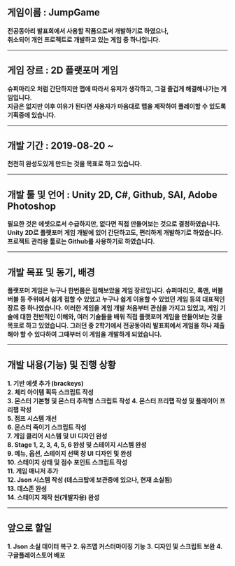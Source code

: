 ## 게임이름 : JumpGame
__전공동아리 발표회에서 사용할 작품으로써 개발하기로 하였으나,__  
__취소되어 개인 프로젝트로 개발하고 있는 게임 중 하나입니다.__
  
  -------------------------------------------------------
  
## 게임 장르 : 2D 플랫포머 게임
__슈퍼마리오 처럼 간단하지만 맵에 따라서 유저가 생각하고, 그걸 즐겁게 해결해나가는 게임입니다.__  
__지금은 없지만 이후 여유가 된다면 사용자가 마음대로 맵을 제작하여 플레이할 수 있도록 기획중에 있습니다.__

-------------------------------------------------------

## 개발 기간 : 2019-08-20 ~
__천천히 완성도있게 만드는 것을 목표로 하고 있습니다.__

-------------------------------------------------------

## 개발 툴 및 언어 : Unity 2D, C#, Github, SAI, Adobe Photoshop
__필요한 것은 에셋으로서 수급하지만, 없다면 직접 만들어보는 것으로 결정하였습니다.__  
__Unity 2D로 플랫포머 게임 개발에 있어 간단하고도, 편리하게 개발하기로 하였습니다.__
__프로젝트 관리용 툴로는 Github를 사용하기로 하였습니다.__

-------------------------------------------------------

## 개발 목표 및 동기, 배경
__플랫포머 게임은 누구나 한번쯤은 접해보았을 게임 장르입니다. 슈퍼마리오, 록맨, 버블버블 등 주위에서 쉽게 접할 수 있었고 누구나 쉽게 이용할 수 있었던 게임 등의 대표적인 장르 중 하나였습니다. 이러한 게임을 게임 개발 처음부터 관심을 가지고 있었고, 게임 기술에 대한 전반적인 이해와, 여러 기술들을 배워 직접 플랫포머 게임을 만들어보는 것을 목표로 하고 있었습니다. 그러던 중 2학기에서 전공동아리 발표회에서 게임을 하나 제출해야 할 수 있다하여 그때부터 이 게임을 개발하게 되었습니다.__

-------------------------------------------------------

## 개발 내용(기능) 및 진행 상황
__1. 기반 에셋 추가 (brackeys)__   
__2. 체리 아이템 획득 스크립트 작성__   
__3. 몬스터 기본형 및 몬스터 추적형 스크립트 작성__
__4. 몬스터 프리팹 작성 및 플레이어 프리팹 작성__    
__5. 점프 시스템 개선__     
__6. 몬스터 죽이기 스크립트 작성__    
__7. 게임 클리어 시스템 및 UI 디자인 완성__    
__8. Stage 1, 2, 3, 4, 5, 6 완성 및 스테이지 시스템 완성__    
__9. 메뉴, 옵션, 스테이지 선택 창 UI 디자인 및 완성__    
__10. 스테이지 상태 및 점수 포인트 스크립트 작성__    
__11. 게임 매니저 추가__    
__12. Json 시스템 작성 (데스크탑에 보관중에 있으나, 현재 소실됨)__    
__13. 데스존 완성__    
__14. 스테이지 제작 씬(개발자용) 완성__    

-------------------------------------------------------

## 앞으로 할일
__1. Json 소실 데이터 복구__
__2. 유즈맵 커스터마이징 기능__
__3. 디자인 및 스크립트 보완__
__4. 구글플레이스토어 배포__
